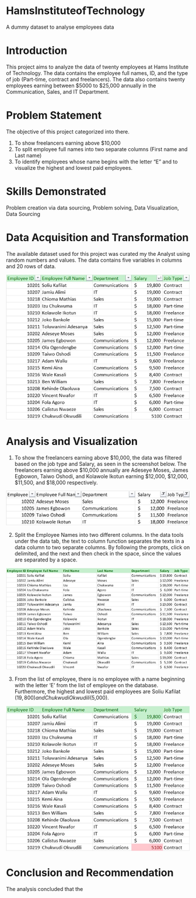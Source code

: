 # HamsInstituteofTechnology
A dummy dataset to analyse employees data
# Introduction
This project aims to analyze the data of twenty employees at Hams Institute of Technology. The data contains the employee full names, ID, and the type of job (Part-time, contract and freelancers). The data also contains twenty employees earning between $5000 to $25,000 annually in the Communication, Sales, and IT Department.
# Problem Statement
The objective of this project categorized into there. 
1. To show freelancers earning above $10,000
2. To split employee full names into two separate columns (First name and Last name)
3. To identify employees whose name begins with the letter “E” and to visualize the highest and lowest paid employees.
# Skills Demonstrated
Problem creation via data sourcing, Problem solving, Data Visualization, Data Sourcing
# Data Acquisition and Transformation
The available dataset used for this project was curated my the Analyst using random numbers and values. The data contains five variables in columns and 20 rows of data. 

![](HamsData.jpg)
# Analysis and Visualization
1. To show the freelancers earning above $10,000, the data was filtered based on the job type and Salary, as seen in the screenshot below. The freelancers earning above $10,000 annually are Adeseye Moses, James Egbowon, Taiwo Oshodi, and Kolawole Ikotun earning $12,000, $12,000, $11,500, and $18,000 respectively.

![](FreelancersSal.jpg)

2. Split the Employee Names into two different columns.
In the data tools under the data tab, the text to column function separates the texts in a data column to two separate columns. By following the prompts, click on delimited, and the next and then check in the space, since the values are separated by a space. 

![](Seperatednames.jpg)

3. From the list of employee, there is no employee with a name beginning with the letter ‘E’ from the list of employee on the database. Furthermore, the highest and lowest paid employees are Soliu Kafilat ($19,800) and Chukwudi Okwudili ($5,000).

![](MinMaxSal.jpg)

# Conclusion and Recommendation
The analysis concluded that the 
